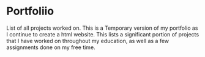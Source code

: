 # Portfoliio
List of all projects worked on.
This is a Temporary version of my portfolio as I continue to create a html website.
This lists a significant portion of projects that I have worked on throughout my education,
as well as a few assignments done on my free time.

